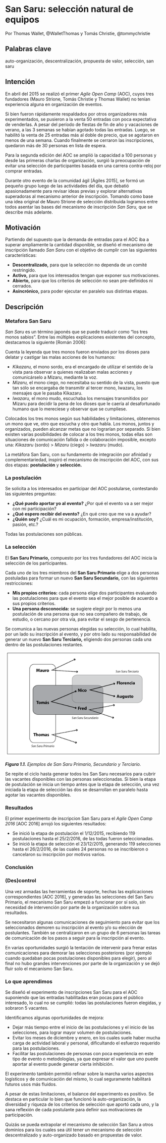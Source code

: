 # San Saru: selección natural de equipos
Por Thomas Wallet, @WalletThomas y Tomás Christie, @tommychristie

## Palabras clave

auto-organización, descentralización, propuesta de valor, selección, san saru

## Intención

En abril del 2015 se realizó el primer _Agile Open Camp_ (AOC), cuyos tres fundadores (Mauro Strione, Tomás Christie y Thomas Wallet) no tenían experiencia alguna en organización de eventos.

Si bien fueron rápidamente respaldados por otros organizadores más experimentados, se pusieron a la venta 50 entradas con poca expectativa de venderlas. A pesar del período de fiestas de fin de año y vacaciones de verano, a las 3 semanas se habían agotado todas las entradas. Luego, se habilitó la venta de 25 entradas más al doble de precio, que se agotaron en menos de una semana. Cuando finalmente se cerraron las inscripciones, quedaron más de 30 personas en lista de espera.

Para la segunda edición del AOC se amplió la capacidad a 100 personas y desde las primeras charlas de organización, surgió la preocupación de evitar una selección de participantes basada en una carrera contra-reloj por comprar entradas.

Durante otro evento de la comunidad ágil [Ágiles 2015], se formó un pequeño grupo luego de las actividades del día, que debatió apasionadamente para revisar ideas previas y explorar alternativas superadoras al mecanismo anterior de inscripción. Tomando como base una idea original de Mauro Strione de selección distribuida logramos entre todos asentar las bases del mecanismo de inscripción _San Saru,_ que se describe más adelante.

## Motivación

Partiendo del supuesto que la demanda de entradas para el AOC iba a superar ampliamente la cantidad disponible, se diseñó el mecanismo de inscripción llamado _San Saru_ con el objetivo de cumplir con las siguientes características:

*   **Descentralizado,** para que la selección no dependa de un comité restringido.
*   **Activo,** para que los interesados tengan que exponer sus motivaciones.
*   **Abierto,** para que los criterios de selección no sean pre-definidos ni cerrados.
*   **Asincrónico,** para poder ejecutar en paralelo sus distintas etapas.

## Descripción

### Metafora San Saru

_San Saru_ es un término japonés que se puede traducir como “los tres monos sabios”. Entre las múltiples explicaciones existentes del concepto, destacamos la siguiente [Román 2006]:

Cuenta la leyenda que tres monos fueron enviados por los dioses para delatar y castigar las malas acciones de los humanos:

* _Kikazaru,_ el mono sordo, era el encargado de utilizar el sentido de la vista para observar a quienes realizaban malas acciones y comunicárselo a Mizaru, mediante la voz.
* _Mizaru,_ el mono ciego, no necesitaba su sentido de la vista, puesto que tan sólo se encargaba de transmitir al tercer mono, Iwazaru, los mensajes que le pasaba Kikazaru.
* _Iwazaru,_ el mono mudo, escuchaba los mensajes transmitidos por Mizaru para decidir la pena de los dioses que le caería al desafortunado humano que lo mereciese y observar que se cumpliese.

Colocados los tres monos según sus habilidades y limitaciones, obtenemos un mono que ve, otro que escucha y otro que habla. Los monos, juntos y organizados, pueden alcanzar metas que no lograrían por separado. Si bien existen varias posibilidades de colocar a los tres monos, todas ellas son situaciones de comunicación fallida o de colaboración imposible, excepto una: _Kikazaru_ (sordo) > _Mizaru_ (ciego) > _Iwazaru_ (mudo).

La metáfora San Saru, con su fundamento de integración por afinidad y complementariedad, inspiró el mecanismo de inscripción del AOC, con sus dos etapas: **postulación** y **selección.**

### La postulación

Se solicita a los interesados en participar del AOC postularse, contestando las siguientes preguntas:

*   **¿Qué puedo aportar yo al evento?** ¿Por qué el evento va a ser mejor con mi participación?
*   **¿Qué espero recibir del evento?** ¿En qué creo que me va a ayudar?
*   **¿Quién soy?** ¿Cuál es mi ocupación, formación, empresa/institución, pasión, etc.?

Todas las postulaciones son públicas.

### La selección

El **San Saru Primario,** compuesto por los tres fundadores del AOC inicia la selección de los participantes.

Cada uno de los tres miembros del **San Saru Primario** elige a dos personas postuladas para formar un nuevo **San Saru Secundario,** con las siguientes restricciones:

*   **Mis propios criterios:** cada persona elige dos participantes evaluando las postulaciones para que el evento sea el mejor posible de acuerdo a sus propios criterios.
*   **Una persona desconocida:** se sugiere elegir por lo menos una postulación de una persona que no sea compañero de trabajo, de estudio, o cercano por otra vía, para evitar el sesgo de pertenencia.

Se comunica a las nuevas personas elegidas su selección, lo cual habilita, por un lado su inscripción al evento, y por otro lado su responsabilidad de generar un nuevo **San Saru Terciario,** eligiendo dos personas cada una dentro de las postulaciones restantes.

![San Saru primario](assets/1.1.png)

**_Figura 1.1._** _Ejemplos de San Saru Primario, Secundario y Terciario._

Se repite el ciclo hasta generar todos los San Saru necesarios para cubrir las vacantes disponibles con las personas seleccionadas. Si bien la etapa de postulación se inicia un tiempo antes que la etapa de selección, una vez iniciada la etapa de selección las dos se desarrollan en paralelo hasta agotar las vacantes disponibles.

### Resultados

El primer experimento de inscripcion San Saru para el _Agile Open Camp 2016_ [AOC 2016] arrojó los siguientes resultados:

*   Se inició la etapa de postulación el 1/12/2015, recibiendo 119 postulaciones hasta el 25/2/2016, de las todas fueron seleccionadas.
*   Se inició la etapa de selección el 23/12/2015, generando 119 selecciones hasta el 26/2/2016, de las cuales 24 personas no se inscribieron o cancelaron su inscripción por motivos varios.

### Conclusión

### (Des)control

Una vez armadas las herramientas de soporte, hechas las explicaciones correspondientes [AOC 2016], y generadas las selecciones del San Saru Primario, el mecanismo San Saru empezó a funcionar por sí solo, sin necesidad de intervención por parte de la organización sobre sus resultados.

Se necesitaron algunas comunicaciones de seguimiento para evitar que los seleccionados demoren su inscripción al evento y/o su elección de postulantes. También se centralizaron en un grupo de 6 personas las tareas de comunicación de los pasos a seguir para la inscripción al evento.

En varias oportunidades surgió la tentación de intervenir para frenar estas comunicaciones para demorar las selecciones posteriores (por ejemplo cuando quedaban pocas postulaciones disponibles para elegir), pero al final no hubo grandes intervenciones por parte de la organización y se dejó fluir solo el mecanismo San Saru.

### Lo que aprendimos

Se diseñó el experimento de inscripciones San Saru para el AOC suponiendo que las entradas habilitadas eran pocas para el público interesado, lo cual no se cumplió: todas las postulaciones fueron elegidas, y sobraron 5 vacantes.

Identificamos algunas oportunidades de mejora:

*   Dejar más tiempo entre el inicio de las postulaciones y el inicio de las selecciones, para lograr mayor volumen de postulaciones.
*   Evitar los meses de diciembre y enero, en los cuales suele haber mucha carga de actividad laboral y personal, dificultando el esfuerzo requerido para las postulaciones.
*   Facilitar las postulaciones de personas con poca experiencia en este tipo de evento o metodologías, ya que expresar el valor que uno puede aportar al evento puede generar cierta inhibición.

El experimento también permitió refinar sobre la marcha varios aspectos logísticos y de comunicación del mismo, lo cual seguramente habilitará futuros usos más fluidos.

A pesar de estas limitaciones, el balance del experimento es positivo. Se destaca en particular lo bien que funcionó la auto-organización, la diversidad y riqueza de los criterios de selección que aportó cada uno, y la sana reflexión de cada postulante para definir sus motivaciones de participación.

Quizás se pueda extrapolar el mecanismo de selección San Saru a otros dominios para los cuales sea útil tener un mecanismo de selección descentralizado y auto-organizado basado en propuestas de valor.